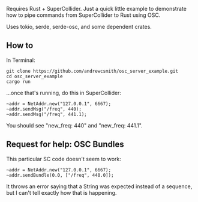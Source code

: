 Requires Rust + SuperCollider. Just a quick little example to demonstrate how
to pipe commands from SuperCollider to Rust using OSC.

Uses tokio, serde, serde-osc, and some dependent crates.

## How to

In Terminal: 

```
git clone https://github.com/andrewcsmith/osc_server_example.git
cd osc_server_example
cargo run
```

...once that's running, do this in SuperCollider:

```
~addr = NetAddr.new("127.0.0.1", 6667);
~addr.sendMsg("/freq", 440);
~addr.sendMsg("/freq", 441.1);
```

You should see "new_freq: 440" and "new_freq: 441.1".

## Request for help: OSC Bundles

This particular SC code doesn't seem to work:

```
~addr = NetAddr.new("127.0.0.1", 6667);
~addr.sendBundle(0.0, ["/freq", 440.0]);
```

It throws an error saying that a String was expected instead of a sequence,
but I can't tell exactly how that is happening.
